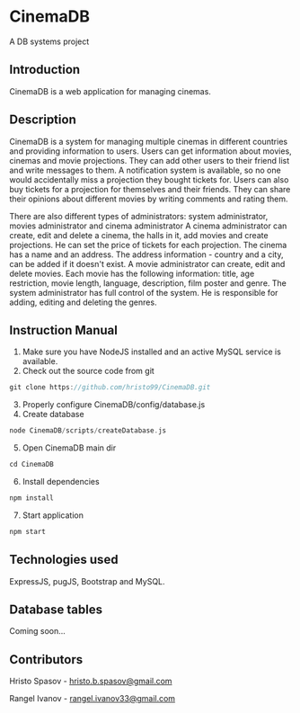 # CinemaDB
A DB systems project

## Introduction
CinemaDB is a web application for managing cinemas.

## Description
CinemaDB is a system for managing multiple cinemas in different countries and providing information to users.
Users can get information about movies, cinemas and movie projections. They can add other users to their friend list and write messages to them. A notification system is available, so no one would accidentally miss a projection they bought tickets for. Users can also buy tickets for a projection for themselves and their friends. They can share their opinions about different movies by writing comments and rating them.

There are also different types of administrators: system administrator, movies administrator and cinema administrator
A cinema administrator can create, edit and delete a cinema, the halls in it, add movies and create projections. He can set the price of tickets for each projection. The cinema has a name and an address. The address information - country and a city, can be added if it doesn't exist.
A movie administrator can create, edit and delete movies. Each movie has the following information: title, age restriction, movie length, language, description, film poster and genre.
The system administrator has full control of the system. He is responsible for adding, editing and deleting the genres.

## Instruction Manual
1. Make sure you have NodeJS installed and an active MySQL service is available.
2. Check out the source code from git
```groovy
git clone https://github.com/hristo99/CinemaDB.git
```
3. Properly configure CinemaDB/config/database.js
4. Create database
```groovy
node CinemaDB/scripts/createDatabase.js
```
5. Open CinemaDB main dir
```groovy
cd CinemaDB
```
6. Install dependencies
```groovy
npm install
```
7. Start application
```groovy
npm start
```
## Technologies used
ExpressJS, pugJS, Bootstrap and MySQL.

## Database tables
Coming soon...

## Contributors
Hristo Spasov - hristo.b.spasov@gmail.com

Rangel Ivanov - rangel.ivanov33@gmail.com
